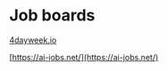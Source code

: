 # Job boards

[4dayweek.io](https://4dayweek.io/remote-jobs/4-day-week/engineering)

[https://ai-jobs.net/](https://ai-jobs.net/)
